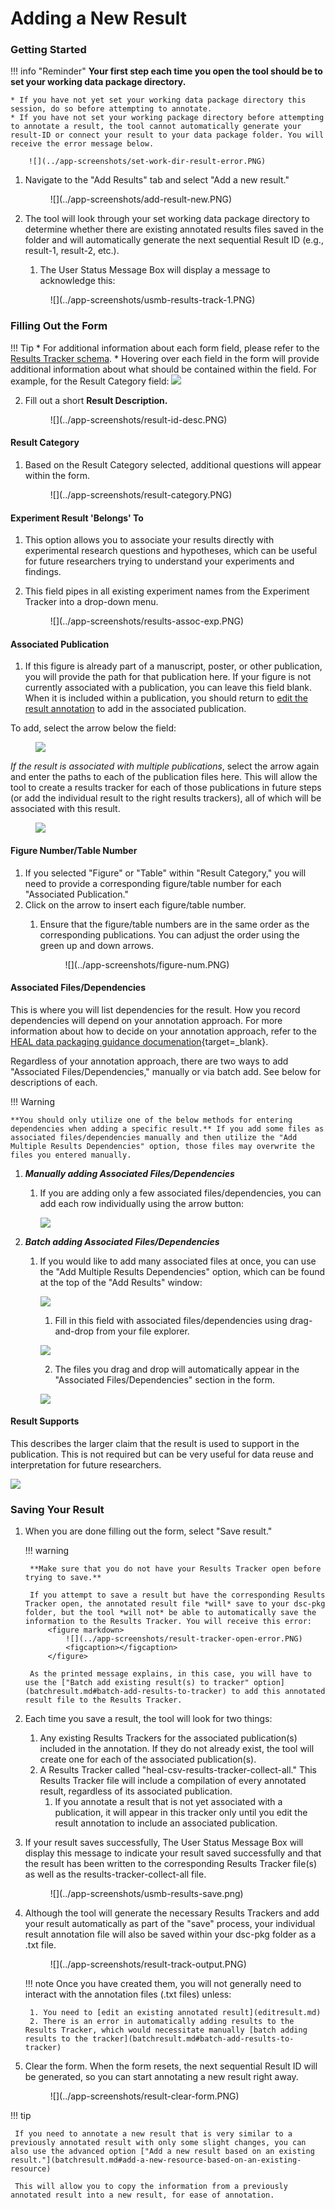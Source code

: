 
# Adding a New Result

### Getting Started

!!! info "Reminder"
    **Your first step each time you open the tool should be to set your working data package directory.** 
    
    * If you have not yet set your working data package directory this session, do so before attempting to annotate.
    * If you have not set your working package directory before attempting to annotate a result, the tool cannot automatically generate your result-ID or connect your result to your data package folder. You will receive the error message below.

        ![](../app-screenshots/set-work-dir-result-error.PNG)

1. Navigate to the "Add Results" tab and select "Add a new result."
    
    <figure markdown>
        ![](../app-screenshots/add-result-new.PNG)
        <figcaption></figcaption>
    </figure>

2. The tool will look through your set working data package directory to determine whether there are existing annotated results files saved in the folder and will automatically generate the next sequential Result ID (e.g., result-1, result-2, etc.).
    1. The User Status Message Box will display a message to acknowledge this:

    <figure markdown>
        ![](../app-screenshots/usmb-results-track-1.PNG)
        <figcaption></figcaption>
    </figure>

    
### Filling Out the Form

!!! Tip
    * For additional information about each form field, please refer to the [Results Tracker schema](../schemas/md_results_tracker.md).
    * Hovering over each field in the form will provide additional information about what should be contained within the field. For example, for the Result Category field:
        ![](../app-screenshots/tooltip-ex.PNG)

2. Fill out a short **Result Description.**

    <figure markdown>
        ![](../app-screenshots/result-id-desc.PNG)
        <figcaption></figcaption>
    </figure>

#### Result Category
1. Based on the Result Category selected, additional questions will appear within the form.

    <figure markdown>
        ![](../app-screenshots/result-category.PNG)
        <figcaption></figcaption>
    </figure>

#### Experiment Result 'Belongs' To
1. This option allows you to associate your results directly with experimental research questions and hypotheses, which can be useful for future researchers trying to understand your experiments and findings. 
2. This field pipes in all existing experiment names from the Experiment Tracker into a drop-down menu.

     <figure markdown>
        ![](../app-screenshots/results-assoc-exp.PNG)
        <figcaption></figcaption>
    </figure>  

#### Associated Publication
1. If this figure is already part of a manuscript, poster, or other publication, you will provide the path for that publication here. If your figure is not currently associated with a publication, you can leave this field blank. When it is included within a publication, you should return to [edit the result annotation](editresult.md) to add in the associated publication. 

To add, select the arrow below the field:
    <figure markdown>
        ![](../app-screenshots/assoc-multi-result-file-2.PNG)
        <figcaption></figcaption>
    </figure>
        
*If the result is associated with multiple publications*, select the arrow again and enter the paths to each of the publication files here. This will allow the tool to create a results tracker for each of those publications in future steps (or add the individual result to the right results trackers), all of which will be associated with this result.
    <figure markdown>
        ![](../app-screenshots/assoc-multi-result-file-multi.PNG)
        <figcaption></figcaption>
    </figure>

#### Figure Number/Table Number
1. If you selected "Figure" or "Table" within "Result Category," you will need to provide a corresponding figure/table number for each "Associated Publication."
1. Click on the arrow to insert each figure/table number. 
    1. Ensure that the figure/table numbers are in the same order as the corresponding publications. You can adjust the order using the green up and down arrows.
        
        <figure markdown>
            ![](../app-screenshots/figure-num.PNG)
            <figcaption></figcaption>
        </figure>
        
#### Associated Files/Dependencies
This is where you will list dependencies for the result. How you record dependencies will depend on your annotation approach. For more information about how to decide on your annotation approach, refer to the [HEAL data packaging guidance documenation](https://norc-heal.github.io/heal-data-pkg-guide/){target=_blank}. 

Regardless of your annotation approach, there are two ways to add "Associated Files/Dependencies," manually or via batch add. See below for descriptions of each.

!!! Warning

    **You should only utilize one of the below methods for entering dependencies when adding a specific result.** If you add some files as associated files/dependencies manually and then utilize the "Add Multiple Results Dependencies" option, those files may overwrite the files you entered manually.

1. ***Manually adding Associated Files/Dependencies***

    1. If you are adding only a few associated files/dependencies, you can add each row individually using the arrow button:

        ![](../app-screenshots//results-assoc-single.PNG)

2. ***Batch adding Associated Files/Dependencies***

    1. If you would like to add many associated files at once, you can use the "Add Multiple Results Dependencies" option, which can be found at the top of the "Add Results" window:

        ![](../app-screenshots/multi-depend-add.PNG)

        1. Fill in this field with associated files/dependencies using drag-and-drop from your file explorer.

        ![](../app-screenshots/results-multi-depend.PNG)

        2. The files you drag and drop will automatically appear in the "Associated Files/Dependencies" section in the form.

        ![](../app-screenshots/results-multi-auto.png)


#### Result Supports
This describes the larger claim that the result is used to support in the publication. This is not required but can be very useful for data reuse and interpretation for future researchers.

![](../app-screenshots/results-support.PNG)

### Saving Your Result

1. When you are done filling out the form, select "Save result."

    !!! warning

        **Make sure that you do not have your Results Tracker open before trying to save.**

        If you attempt to save a result but have the corresponding Results Tracker open, the annotated result file *will* save to your dsc-pkg folder, but the tool *will not* be able to automatically save the information to the Results Tracker. You will receive this error:
            <figure markdown>
                ![](../app-screenshots/result-tracker-open-error.PNG)
                <figcaption></figcaption>
            </figure>
        
        As the printed message explains, in this case, you will have to use the ["Batch add existing result(s) to tracker" option](batchresult.md#batch-add-results-to-tracker) to add this annotated result file to the Results Tracker.

1. Each time you save a result, the tool will look for two things:
    1. Any existing Results Trackers for the associated publication(s) included in the annotation. If they do not already exist, the tool will create one for each of the associated publication(s). 
    2. A Results Tracker called "heal-csv-results-tracker-collect-all." This Results Tracker file will include a compilation of every annotated result, regardless of its associated publication.
        1. If you annotate a result that is not yet associated with a publication, it will appear in this tracker only until you edit the result annotation to include an associated publication.

2. If your result saves successfully, The User Status Message Box will display this message to indicate your result saved successfully and that the result has been written to the corresponding Results Tracker file(s) as well as the results-tracker-collect-all file.

    <figure markdown>
        ![](../app-screenshots/usmb-results-save.png)
        <figcaption></figcaption>
    </figure>


1. Although the tool will generate the necessary Results Trackers and add your result automatically as part of the "save" process, your individual result annotation file will also be saved within your dsc-pkg folder as a .txt file. 

    <figure markdown>
        ![](../app-screenshots/result-track-output.PNG)
        <figcaption></figcaption>
    </figure>

    !!! note
        Once you have created them, you will not generally need to interact with the annotation files (.txt files) unless:
        
        1. You need to [edit an existing annotated result](editresult.md)
        2. There is an error in automatically adding results to the Results Tracker, which would necessitate manually [batch adding results to the tracker](batchresult.md#batch-add-results-to-tracker)

3. Clear the form. When the form resets, the next sequential Result ID will be generated, so you can start annotating a new result right away.

    <figure markdown>
        ![](../app-screenshots/result-clear-form.PNG)
        <figcaption></figcaption>
    </figure>

!!! tip 

     If you need to annotate a new result that is very similar to a previously annotated result with only some slight changes, you can also use the advanced option ["Add a new result based on an existing result."](batchresult.md#add-a-new-resource-based-on-an-existing-resource) 
     
     This will allow you to copy the information from a previously annotated result into a new result, for ease of annotation.




            